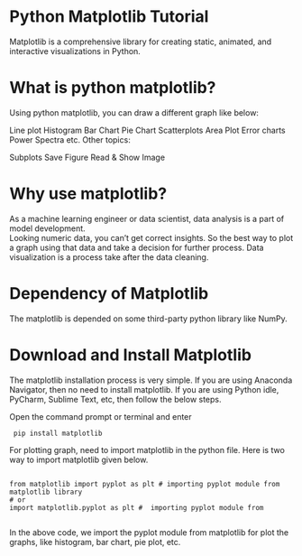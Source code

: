 # Python Matplotlib Tutorial
Matplotlib is a comprehensive library for creating static, animated, and interactive visualizations in Python.

# What is python matplotlib?

Using python matplotlib, you can draw a different graph like below:

Line plot
Histogram
Bar Chart
Pie Chart
Scatterplots
Area Plot
Error charts
Power Spectra
etc.
Other topics:

Subplots
Save Figure
Read & Show Image

# Why use matplotlib?

As a machine learning engineer or data scientist, data analysis is a part of model development.  
Looking numeric data, you can’t get correct insights. 
So the best way to plot a graph using that data and take a decision for further process. 
Data visualization is a process take after the data cleaning.

# Dependency of Matplotlib

The matplotlib is depended on some third-party python library like NumPy.

# Download and Install Matplotlib

The matplotlib installation process is very simple. If you are using Anaconda Navigator, then no need to install matplotlib. If you are using Python idle, PyCharm, Sublime Text, etc, then follow the below steps.

Open the command prompt or terminal and enter

<code> 	pip install matplotlib </code>

For plotting graph, need to import matplotlib in the python file. Here is two way to import matplotlib given below.

<code> 	
from matplotlib import pyplot as plt # importing pyplot module from matplotlib library
# or
import matplotlib.pyplot as plt #  importing pyplot module from 

</code>


In the above code, we import the pyplot module from matplotlib for plot the graphs, like histogram, bar chart, pie plot, etc.
